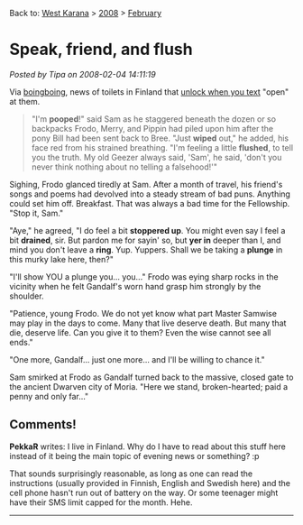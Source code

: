 Back to: [West Karana](/posts/westkarana.md) > [2008](/posts/2008/westkarana.md) > [February](./westkarana.md)
# Speak, friend, and flush

*Posted by Tipa on 2008-02-04 14:11:19*

Via [boingboing](http://www.boingboing.net/2008/02/04/sms-opens-public-toi.html), news of toilets in Finland that [unlock when you text](http://www.cellular-news.com/story/29010.php) "open" at them.


> "I'm **pooped**!" said Sam as he staggered beneath the dozen or so backpacks Frodo, Merry, and Pippin had piled upon him after the pony Bill had been sent back to Bree. "Just **wiped** out," he added, his face red from his strained breathing. "I'm feeling a little **flushed**, to tell you the truth. My old Geezer always said, 'Sam', he said, 'don't you never think nothing about no telling a falsehood!'"

Sighing, Frodo glanced tiredly at Sam. After a month of travel, his friend's songs and poems had devolved into a steady stream of bad puns. Anything could set him off. Breakfast. That was always a bad time for the Fellowship. "Stop it, Sam."

"Aye," he agreed, "I do feel a bit **stoppered up**. You might even say I feel a bit **drained**, sir. But pardon me for sayin' so, but **yer in** deeper than I, and mind you don't leave a **ring**. Yup. Yuppers. Shall we be taking a **plunge** in this murky lake here, then?"

"I'll show YOU a plunge you... you..." Frodo was eying sharp rocks in the vicinity when he felt Gandalf's worn hand grasp him strongly by the shoulder.

"Patience, young Frodo. We do not yet know what part Master Samwise may play in the days to come. Many that live deserve death. But many that die, deserve life. Can you give it to them? Even the wise cannot see all ends."

"One more, Gandalf... just one more... and I'll be willing to chance it."

Sam smirked at Frodo as Gandalf turned back to the massive, closed gate to the ancient Dwarven city of Moria. "Here we stand, broken-hearted; paid a penny and only far..."




## Comments!

**PekkaR** writes: I live in Finland. Why do I have to read about this stuff here instead of it being the main topic of evening news or something? :p

That sounds surprisingly reasonable, as long as one can read the instructions (usually provided in Finnish, English and Swedish here) and the cell phone hasn't run out of battery on the way. Or some teenager might have their SMS limit capped for the month. Hehe.

---

